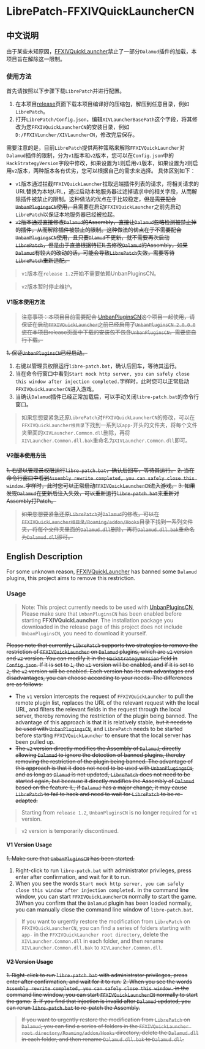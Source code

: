 # LibrePatch-FFXIVQuickLauncherCN
## 中文说明
由于某些未知原因，[FFXIVQuickLauncher](https://github.com/ottercorp/FFXIVQuickLauncher)禁止了一部分`Dalamud`插件的加载，本项目旨在解除这一限制。

### 使用方法
首先请按照以下步骤下载`LibrePatch`并进行配置。
1. 在本项目[release](https://github.com/yuwenhuisama/LibrePatch-FFXIVQuickLauncherCN/releases)页面下载本项目编译好的压缩包，解压到任意目录，例如`LibrePatch`。
2. 打开`LibrePatch/Config.json`，编辑`XIVLauncherBasePath`这个字段，将其修改为您`FFXIVQuickLauncherCN`的安装目录，例如`D:/FFXIVLuncher/XIVLauncherCN`，修改完后保存。

需要注意的是，目前`LibrePatch`提供两种策略来解除`FFXIVQuickLauncher`对`Dalamud`插件的限制，分为`v1`版本和`v2`版本，您可以在`Config.json`中的`HackStrategyVersion`字段中修改，如果设置为`1`则启用`v1`版本，如果设置为`2`则启用`v2`版本，两种版本各有优劣，您可以根据自己的需求来选择。
具体区别如下：
- `v1`版本通过拦截`FFXIVQuickLauncher`拉取远端插件列表的请求，将相关请求的URL替换为本地URL，通过启动本地服务器过滤掉请求中的相关字段，从而解除插件被禁止的限制。这种做法的优点在于比较稳定，~~但是需要配合`UnbanPlugingsCN`使用，且~~需要在启动`FFXIVQuickLauncher`之前先启动`LibrePatch`以保证本地服务器已经被拉起。
- ~~`v2`版本通过直接修改`Dalamud`的Assembly，直接让`Dalamud`忽略检测被禁止掉的插件，从而解除插件被禁止的限制。这种做法的优点在于不需要配合`UnbanPlugingsCN`使用，且只要`Dlamud`不更新，就不需要再次启动`LibrePatch`，但是由于直接根据特征IL去修改`Dalamud`的Assembly，如果`Dalamud`有较大的改动的话，可能会导致`LibrePatch`失效，需要等待`LibrePatch`重新适配。~~

> `v1`版本在`release 1.2`开始不需要依赖UnbanPluginsCN。

> `v2`版本暂时停止维护。

#### V1版本使用方法
> ~~注意事项：本项目目前需要配合 [UnbanPluginsCN](https://github.com/NightmareXIV/UnbanPluginsCN)这个项目一起使用，请保证在启动`FFXIVQuickLauncher`之前已经启用了`UnbanPluginsCN 2.0.0.0`~~
> ~~您在本项目release页面中下载的安装包不包含`UnbanPluginsCN`，需要您自行下载。~~

~~1. 保证`UnbanPluginsCN`已经启动。~~
1. 右键以管理员权限运行`libre-patch.bat`，确认后回车，等待其运行。
2. 当在命令行窗口中看到`Start mock http server, you can safely close this window after injection completed.`字样时，此时您可以正常启动`FFXIVQuickLauncherCN`进入游戏。
3. 当确认`Dalamud`插件已经正常加载后，可以手动关闭`libre-patch.bat`的命令行窗口。

> 如果您想要紧急还原`LibrePatch`对`FFXIVQuickLauncherCN`的修改，可以在`FFXIVQuickLauncher根目录`下找到一系列以`app-`开头的文件夹，将每个文件夹里面的`XIVLauncher.Common.dll`删除，再将`XIVLauncher.Common.dll.bak`重命名为`XIVLauncher.Common.dll`即可。

#### ~~V2版本使用方法~~
~~1. 右键以管理员权限运行`libre-patch.bat`，确认后回车，等待其运行。~~
~~2. 当在命令行窗口中看到`Assembly rewrite completed, you can safely close this window.`字样时，此时您可以正常启动`FFXIVQuickLauncherCN`进入游戏。~~
~~3. 如果发现`Dalamud`在更新后注入失效，可以重新运行`libre-patch.bat`来重新对Assembly打Patch。~~

> ~~如果您想要紧急还原`LibrePatch`对`Dalamud`的修改，可以在`FFXIVQuickLauncher根目录/Roaming/addon/Hooks`目录下找到一系列文件夹，将每个文件夹里面的`Dalamud.dll`删除，再将`Dalamud.dll.bak`重命名为`Dalamud.dll`即可。~~

## English Description
For some unknown reason, [FFXIVQuickLauncher](https://github.com/ottercorp/FFXIVQuickLauncher) has banned some `Dalamud` plugins, this project aims to remove this restriction.

### Usage
> Note: This project currently needs to be used with [UnbanPluginsCN](https://github.com/NightmareXIV/UnbanPluginsCN), Please make sure that `UnbanPluginsCN` has been enabled before starting **FFXIVQuickLauncher**.
> The installation package you downloaded in the release page of this project does not include `UnbanPluginsCN`, you need to download it yourself.

~~Please note that currently `LibrePatch` supports two strategies to remove the restriction of `FFXIVQuickLauncher` on `Dalamud` plugins, which are `v1` version and `v2` version. You can modify it in the `HackStrategyVersion` field in `Config.json`. If it is set to `1`, the `v1` version will be enabled, and if it is set to `2`, the `v2` version will be enabled. Each version has its own advantages and disadvantages, you can choose according to your needs. The differences are as follows:~~
- The `v1` version intercepts the request of `FFXIVQuickLauncher` to pull the remote plugin list, replaces the URL of the relevant request with the local URL, and filters the relevant fields in the request through the local server, thereby removing the restriction of the plugin being banned. The advantage of this approach is that it is relatively stable, ~~but it needs to be used with `UnbanPlugingsCN`~~, and `LibrePatch` needs to be started before starting `FFXIVQuickLauncher` to ensure that the local server has been pulled up.
- ~~The `v2` version directly modifies the Assembly of `Dalamud`, directly allowing `Dalamud` to ignore the detection of banned plugins, thereby removing the restriction of the plugin being banned. The advantage of this approach is that it does not need to be used with `UnbanPlugingsCN`, and as long as `Dlamud` is not updated, `LibrePatch` does not need to be started again, but because it directly modifies the Assembly of `Dalamud` based on the feature IL, if `Dalamud` has a major change, it may cause `LibrePatch` to fail to hack and need to wait for `LibrePatch` to be re-adapted.~~

> Starting from `release 1.2`, `UnbanPluginsCN` is no longer required for `v1` version.

> `v2` version is temporarily discontinued.

#### V1 Version Usage
~~1. Make sure that `UnbanPluginsCN` has been started.~~
1. Right-click to run `libre-patch.bat` with administrator privileges, press enter after confirmation, and wait for it to run.
2. When you see the words `Start mock http server, you can safely close this window after injection completed.` in the command line window, you can start `FFXIVQuickLauncherCN` normally to start the game.
3When you confirm that the `Dalamud` plugin has been loaded normally, you can manually close the command line window of `libre-patch.bat`.

> If you want to urgently restore the modification from `LibrePatch` on `FFXIVQuickLauncherCN`, you can find a series of folders starting with `app-` in the `FFXIVQuickLauncher root directory`, delete the `XIVLauncher.Common.dll` in each folder, and then rename `XIVLauncher.Common.dll.bak` to `XIVLauncher.Common.dll`.

#### ~~V2 Version Usage~~
~~1. Right-click to run `libre-patch.bat` with administrator privileges, press enter after confirmation, and wait for it to run.~~
~~2. When you see the words `Assembly rewrite completed, you can safely close this window.` in the command line window, you can start `FFXIVQuickLauncherCN` normally to start the game.~~
~~3. If you find that injection is invalid after `Dalamud` updated, you can rerun `libre-patch.bat` to re-patch the Assembly.~~

> ~~If you want to urgently restore the modification from `LibrePatch` on `Dalamud`, you can find a series of folders in the `FFXIVQuickLauncher root directory/Roaming/addon/Hooks` directory, delete the `Dalamud.dll` in each folder, and then rename `Dalamud.dll.bak` to `Dalamud.dll`.~~